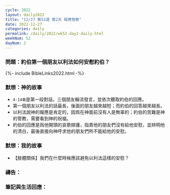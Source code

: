 ```yaml
---
cycle: 2022
layout: daily2022
title: "12/27 第52週 第2天 報應管教"
date: 2022-12-27
categories: daily
permalink: /daily/2022/wk52-day2-daily.html
weekNum: 52
dayNum: 2
---
```


### 問題：約伯第一個朋友以利法如何安慰約伯？

{%- include BibleLinks2022.html -%}

### 默想：神的故事
+ `4-14章`是第一段對話，三個朋友輪流發言，並依次聽取約伯的回應。
+ 第一個朋友以利法的話最長，後面的朋友越來越短；而約伯的回答越來越長。
+ 以利法說神的報應是肯定的，因爲在神面前沒有人是無辜的；約伯的苦難是神的管教，需要看到神的祝福。
+ 約伯的回應是爲他開頭的哀歌辯護，指責他的朋友們沒有給他安慰，並辨明他的清白，最後直接向神呼求他的朋友們所不能給他的安慰。

### 默想：我的故事
+ 【肢體關係】我們在什麼時候應該避免以利法這樣的安慰？

### 禱告：

### 筆記與生活回應：
